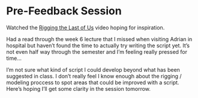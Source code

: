 <h1>Pre-Feedback Session</h1>
<p>Watched the <a href="https://www.youtube.com/watch?v=h0E0JjA9Oig">Rigging the Last of Us</a> video hoping for inspiration.</p>

<p>Had a read through the week 6 lecture that I missed when visiting Adrian in hospital but haven&rsquo;t found the time to actually try writing the script yet. It&rsquo;s not even half way through the semester and I&rsquo;m feeling really pressed for time&hellip;</p>

<p>I&rsquo;m not sure what kind of script I could develop beyond what has been suggested in class. I don&rsquo;t really feel I know enough about the rigging / modeling proccess to spot areas that could be improved with a script. Here&rsquo;s hoping I&rsquo;ll get some clarity in the session tomorrow.</p>